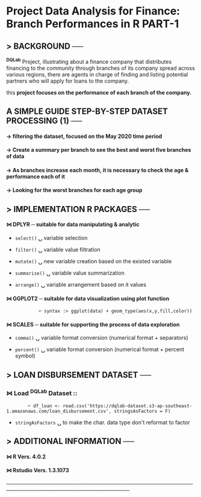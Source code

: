 # Project Data Analysis for Finance: Branch Performances in R PART-1

## > BACKGROUND ──

<sup><b>DQLab</b></sup> Project, illustrating about a finance company that distributes financing to the community through branches of its company spread across various regions, there are agents in charge of finding and listing potential partners who will apply for loans to the company.

this <b>project focuses on the performance of each branch of the company.</b>



## A SIMPLE GUIDE STEP-BY-STEP DATASET PROCESSING (1) ──

#### →   filtering the dataset, focused on the May 2020 time period

#### →   Create a summary per branch to see the best and worst five branches of data

#### →   As branches increase each month, it is necessary to check the age & performance each of it</h4>

#### →   Looking for the worst branches for each age group</h4>



## > IMPLEMENTATION R PACKAGES ──

#### ⋈ DPLYR ─ suitable for data manipulating & analytic

* `select()`    ⍽ variable selection

* `filter()`    ⍽ variable value filtration
						
* `mutate()`    ⍽ new variable creation based on the existed variable
						
* `summarise()` ⍽ variable value summarization
						
* `arrange()`   ⍽ variable arrangement based on it values

#### ⋈ GGPLOT2 ─ suitable for data visualization using plot function

            	⌐ syntax :> ggplot(data) + geom_type(aes(x,y,fill,color)) 

#### ⋈ SCALES ─ suitable for supporting the process of data exploration

* `comma()`   ⍽ variable format conversion (numerical format + separators)
						
* `percent()` ⍽ variable format conversion (numerical format + percent symbol)



## > LOAN DISBURSEMENT DATASET ──

### ⋈ Load <sup><b>DQLab</b></sup> Dataset ::

			⌐ df_loan <- read.csv('https://dqlab-dataset.s3-ap-southeast-1.amazonaws.com/loan_disbursement.csv', stringsAsFactors = F)
	
* `stringAsFactors` ⍽ to make the char. data type don't reformat to factor



## > ADDITIONAL INFORMATION ──

#### ⋈ R Vers. 4.0.2

#### ⋈ Rstudio Vers. 1.3.1073

───────────────────────────────────────────────────────────────────────────────────
